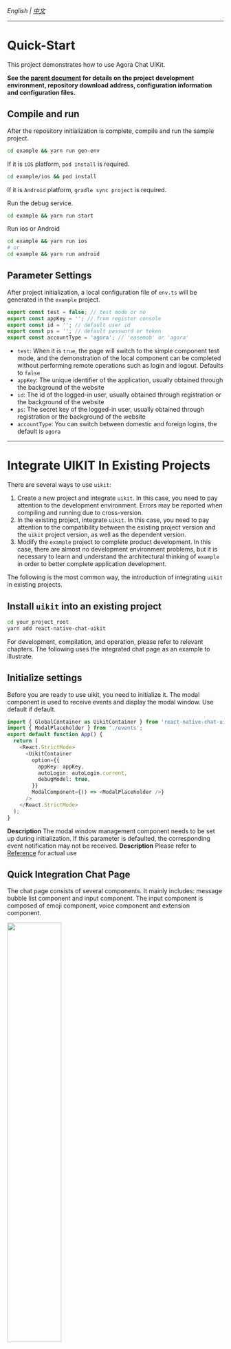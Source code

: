_English | [中文](./README.zh.md)_

---

# Quick-Start

This project demonstrates how to use Agora Chat UIKit.

**See the [parent document](./../../README.md) for details on the project development environment, repository download address, configuration information and configuration files.**

## Compile and run

After the repository initialization is complete, compile and run the sample project.

```sh
cd example && yarn run gen-env
```

If it is `iOS` platform, `pod install` is required.

```sh
cd example/ios && pod install
```

If it is `Android` platform, `gradle sync project` is required.

Run the debug service.

```sh
cd example && yarn run start
```

Run ios or Android

```sh
cd example && yarn run ios
# or
cd example && yarn run android
```

## Parameter Settings

After project initialization, a local configuration file of `env.ts` will be generated in the `example` project.

```typescript
export const test = false; // test mode or no
export const appKey = ''; // from register console
export const id = ''; // default user id
export const ps = ''; // default password or token
export const accountType = 'agora'; // 'easemob' or 'agora'
```

- `test`: When it is `true`, the page will switch to the simple component test mode, and the demonstration of the local component can be completed without performing remote operations such as login and logout. Defaults to `false`
- `appKey`: The unique identifier of the application, usually obtained through the background of the website
- `id`: The id of the logged-in user, usually obtained through registration or the background of the website
- `ps`: The secret key of the logged-in user, usually obtained through registration or the background of the website
- `accountType`: You can switch between domestic and foreign logins, the default is `agora`

---

# Integrate UIKIT In Existing Projects

There are several ways to use `uikit`:

1. Create a new project and integrate `uikit`. In this case, you need to pay attention to the development environment. Errors may be reported when compiling and running due to cross-version.
1. In the existing project, integrate `uikit`. In this case, you need to pay attention to the compatibility between the existing project version and the `uikit` project version, as well as the dependent version.
1. Modify the `example` project to complete product development. In this case, there are almost no development environment problems, but it is necessary to learn and understand the architectural thinking of `example` in order to better complete application development.

The following is the most common way, the introduction of integrating `uikit` in existing projects.

## Install `uikit` into an existing project

```sh
cd your_project_root
yarn add react-native-chat-uikit
```

For development, compilation, and operation, please refer to relevant chapters. The following uses the integrated chat page as an example to illustrate.

## Initialize settings

Before you are ready to use uikit, you need to initialize it. The modal component is used to receive events and display the modal window. Use default if default.

```typescript
import { GlobalContainer as UikitContainer } from 'react-native-chat-uikit';
import { ModalPlaceholder } from './events';
export default function App() {
  return (
    <React.StrictMode>
      <UikitContainer
        option={{
          appKey: appKey,
          autoLogin: autoLogin.current,
          debugModel: true,
        }}
        ModalComponent={() => <ModalPlaceholder />}
      />
    </React.StrictMode>
  );
}
```

**Description** The modal window management component needs to be set up during initialization. If this parameter is defaulted, the corresponding event notification may not be received.
**Description** Please refer to [Reference](./example/src/App.tsx) for actual use

## Quick Integration Chat Page

The chat page consists of several components. It mainly includes: message bubble list component and input component. The input component is composed of emoji component, voice component and extension component.

<img src=https://github.com/AgoraIO-Usecase/AgoraChat-rntree/dev/docs/typical/ui_chat_struct_1.jpg width="50%">

<!-- <img src=https://img-blog.csdnimg.cn/20200822014538211.png width=60% /> -->

![img](./docs/typical/ui_chat_struct_1.jpg){: width="100px" height="100px"}

## The Easiest Way To Integrate

1. In the entry method, complete the initialization of `uikit`
2. Use the `ChatFragment` component in the target page

Sample code:

```typescript
import * as React from 'react';
import { ChatFragment, ScreenContainer } from 'react-native-chat-uikit';
export default function ChatScreen(): JSX.Element {
  const chatId = 'xxx';
  const chatType = 0;
  return (
    <ScreenContainer mode="padding" edges={['right', 'left', 'bottom']}>
      <ChatFragment screenParams={{ chatId, chatType }} />
    </ScreenContainer>
  );
}
```

## Set Up A Personalized Chat Component

The chat component has many parameters and configurations, which can be set according to the needs to achieve the desired effect. For more advanced customization, please refer to the source code implementation.

#### The interface provided by the chat component

The chat component `ChatFragment` provides methods for sending all messages except command messages, and sending messages will be loaded to the chat bubble list page by default. Also provides a method to load historical messages.
If you want to use these methods, you need to set the `propsRef` parameter in the chat properties.

```typescript
export type ChatFragmentRef = {
  sendImageMessage: (
    params: {
      name: string;
      localPath: string;
      fileSize: string;
      imageType: string;
      width: number;
      height: number;
    }[]
  ) => void;
  sendVoiceMessage: (params: {
    localPath: string;
    fileSize?: number;
    duration?: number;
  }) => void;
  sendTextMessage: (params: { content: string }) => void;
  sendCustomMessage: (params: { data: CustomMessageItemType }) => void;
  sendFileMessage: (params: {
    localPath: string;
    fileSize?: number;
    displayName?: string;
  }) => void;
  sendVideoMessage: (params: {
    localPath: string;
    fileSize?: number;
    displayName?: string;
    duration: number;
    thumbnailLocalPath?: string;
    width?: number;
    height?: number;
  }) => void;
  sendLocationMessage: (params: {
    address: string;
    latitude: string;
    longitude: string;
  }) => void;
  loadHistoryMessage: (msgs: ChatMessage[]) => void;
};
```

#### The properties provided by the chat component

The chat component mainly provides common attributes. For example: set custom chat bubble list components, callbacks for various buttons or states.

```typescript
type ChatFragmentProps = {
  propsRef?: React.RefObject<ChatFragmentRef>;
  screenParams: {
    params: {
      chatId: string;
      chatType: number;
    };
  };
  messageBubbleList?: {
    bubbleList: React.ForwardRefExoticComponent<
      MessageBubbleListProps & React.RefAttributes<MessageBubbleListRef>
    >;
    bubbleListProps: MessageBubbleListProps;
    bubbleListRef: React.RefObject<MessageBubbleListRef>;
  };
  customMessageBubble?: {
    messageRenderItem: React.FunctionComponent<
      MessageItemType & { eventType: string; data: any }
    >;
  };
  onUpdateReadCount?: (unreadCount: number) => void;
  onClickMessageBubble?: (data: MessageItemType) => void;
  onLongPressMessageBubble?: (data: MessageItemType) => void;
  onClickInputMoreButton?: () => void;
  onPressInInputVoiceButton?: () => void;
  onPressOutInputVoiceButton?: () => void;
  onSendMessage?: (message: ChatMessage) => void;
  onSendMessageEnd?: (message: ChatMessage) => void;
  onVoiceRecordEnd?: (params: { localPath: string; duration: number }) => void;
};
```

#### The interface provided by the chat bubble list component

The chat bubble list component `MessageBubbleList` provides scrolling interface and loading message interface. Messages can be loaded directly by calling the `addMessage` method. Messages can also be added indirectly by manipulating the `ChatFragment` component.

```typescript
export type MessageBubbleListRef = {
  scrollToEnd: () => void;
  scrollToTop: () => void;
  addMessage: (params: {
    msgs: MessageItemType[];
    direction: InsertDirectionType;
  }) => void;
  updateMessageState: (params: {
    localMsgId: string;
    result: boolean;
    reason?: any;
    item?: MessageItemType;
  }) => void;
  delMessage: (params: { localMsgId?: string; msgId?: string }) => void;
  resendMessage: (localMsgId: string) => void;
  recallMessage: (msg: ChatMessage) => void;
};
```

#### The properties provided by the chat bubble list component

The chat bubble list component mainly displays messages. Currently, it provides a custom message bubble style, and a pull-down refresh request history message callback. Default style is used if not provided. Currently only text, image, and voice provide default styles.

```typescript
export type MessageBubbleListProps = {
  onRequestHistoryMessage?: (params: { earliestId: string }) => void;
  TextMessageItem?: ListRenderItem<TextMessageItemType>;
  ImageMessageItem?: ListRenderItem<ImageMessageItemType>;
  VoiceMessageItem?: ListRenderItem<VoiceMessageItemType>;
  FileMessageItem?: ListRenderItem<FileMessageItemType>;
  LocationMessageItem?: ListRenderItem<LocationMessageItemType>;
  VideoMessageItem?: ListRenderItem<VideoMessageItemType>;
  CustomMessageItem?: ListRenderItem<CustomMessageItemType>;
  showTimeLabel?: boolean;
  style?: StyleProp<ViewStyle>;
};
```

#### Chat Properties: Controller

`propsRef` This property is mainly used to actively call related methods of `ChatFragment`.

**Knowledge points** For `React-Native` technical framework, UI components generally provide several ways to determine component behavior.

1. Use attributes to initialize or dynamically update component styles
2. Use attribute callbacks to notify upper-level users of status changes
3. Use controllers (ref) to control the active behavior of subcomponents

Example: After recording a voice, send a voice message

```typescript
export default function ChatScreen(): JSX.Element {
  const chatId = 'xxx';
  const chatType = 0;
  return (
    <ScreenContainer mode="padding" edges={['right', 'left', 'bottom']}>
      <ChatFragment
        screenParams={{ chatId, chatType }}
        onVoiceRecordEnd={(params) => {
          chatRef.current.sendVoiceMessage(params);
        }}
      />
    </ScreenContainer>
  );
}
```

For example: After selecting a picture, send a picture message

```typescript
import type { BizEventType, DataActionEventType } from '../events';
import { DataEventType } from 'react-native-chat-uikit';
export default function ChatScreen(): JSX.Element {
  const chatId = 'xxx';
  const chatType = 0;
  React.useEffect(() => {
    const sub = DeviceEventEmitter.addListener(
      'DataEvent' as DataEventType,
      (event) => {
        const { action } = event as {
          eventBizType: BizEventType;
          action: DataActionEventType;
          senderId: string;
          params: any;
          timestamp?: number;
        };
        switch (action) {
          case 'chat_open_media_library':
            Services.ms
              .openMediaLibrary({ selectionLimit: 1 })
              .then((result) => {
                chatRef.current?.sendImageMessage(result as any);
              })
              .catch((error) => {
                console.warn('error:', error);
              });
            break;

          default:
            break;
        }
      }
    );
    return () => {
      sub.remove();
    };
  }, [addListeners]);
  return (
    <ScreenContainer mode="padding" edges={['right', 'left', 'bottom']}>
      <ChatFragment screenParams={{ chatId, chatType }} />
    </ScreenContainer>
  );
}
```

#### Chat property: chat bubble list component

When the default chat bubble cannot meet the custom requirements, you can design the style of the chat bubble yourself.

Suppose `MessageBubbleList` is a custom chat bubble list component.

```typescript
import type { MessageBubbleListProps } from '../fragments/MessageBubbleList';
import MessageBubbleList from '../fragments/MessageBubbleList';
export default function ChatScreen(): JSX.Element {
  const chatId = 'xxx';
  const chatType = 0;
  return (
    <ScreenContainer mode="padding" edges={['right', 'left', 'bottom']}>
      <ChatFragment
        screenParams={{ chatId, chatType }}
        messageBubbleList={{
          bubbleList: MessageBubbleListFragment,
          bubbleListProps: {
            TextMessageItem: MyTextMessageBubble,
            VideoMessageItem: MyVideoMessageBubble,
            FileMessageItem: MyFileMessageBubble,
          } as MessageBubbleListProps,
          bubbleListRef: messageBubbleListRefP as any,
        }}
      />
    </ScreenContainer>
  );
}
```

**Description** Since `MessageBubbleList` implements too many source codes, please refer to it if necessary [here](https://github.com/AgoraIO-Usecase/AgoraChat-rntree/dev/example/src/components/CustomMessageBubble.tsx)

#### Chat Properties: Unread Count Notifications

```typescript
export default function ChatScreen(): JSX.Element {
  const chatId = 'xxx';
  const chatType = 0;
  return (
    <ScreenContainer mode="padding" edges={['right', 'left', 'bottom']}>
      <ChatFragment
        screenParams={{ chatId, chatType }}
        onUpdateReadCount={(unreadCount: number) => {
          // TODO: Broadcast no reading notification.
        }}
      />
    </ScreenContainer>
  );
}
```

#### Chat properties: click on the chat bubble notification

Typical applications: playing voice messages, displaying picture previews.

```typescript
export default function ChatScreen(): JSX.Element {
  const chatId = 'xxx';
  const chatType = 0;
  return (
    <ScreenContainer mode="padding" edges={['right', 'left', 'bottom']}>
      <ChatFragment
        screenParams={{ chatId, chatType }}
        onClickMessageBubble={(data: MessageItemType) => {
          // TODO: If it is a voice message, it plays it, if it is a picture message, it previews it.
        }}
      />
    </ScreenContainer>
  );
}
```

#### Chat properties: Long press the message bubble notification

```typescript
export default function ChatScreen(): JSX.Element {
  const chatId = 'xxx';
  const chatType = 0;
  return (
    <ScreenContainer mode="padding" edges={['right', 'left', 'bottom']}>
      <ChatFragment
        screenParams={{ chatId, chatType }}
        onLongPressMessageBubble={() => {
          // TODO: Displays the context menu. For example, message forwarding, message deletion, message resending, etc.
        }}
      />
    </ScreenContainer>
  );
}
```

#### Chat Properties: Notify on click of extension button

Typical application: display message context menu, and perform operations such as message forwarding and message cancellation.

```typescript
export default function ChatScreen(): JSX.Element {
  const chatId = 'xxx';
  const chatType = 0;
  return (
    <ScreenContainer mode="padding" edges={['right', 'left', 'bottom']}>
      <ChatFragment
        screenParams={{ chatId, chatType }}
        onClickInputMoreButton={() => {
          // TODO: Open drawer menu, pop up list, for example: open media library, open document library, etc.
        }}
      />
    </ScreenContainer>
  );
}
```

#### Chat Properties: Press the voice button notification

```typescript
export default function ChatScreen(): JSX.Element {
  const chatId = 'xxx';
  const chatType = 0;
  return (
    <ScreenContainer mode="padding" edges={['right', 'left', 'bottom']}>
      <ChatFragment
        screenParams={{ chatId, chatType }}
        onPressInInputVoiceButton={() => {
          // TODO: The voice recording starts.
        }}
      />
    </ScreenContainer>
  );
}
```

#### Chat properties: Raise the voice button notification

```typescript
export default function ChatScreen(): JSX.Element {
  const chatId = 'xxx';
  const chatType = 0;
  return (
    <ScreenContainer mode="padding" edges={['right', 'left', 'bottom']}>
      <ChatFragment
        screenParams={{ chatId, chatType }}
        onPressOutInputVoiceButton={() => {
          // TODO: The voice recording stops.
        }}
      />
    </ScreenContainer>
  );
}
```

#### Chat property: send message notification

```typescript
export default function ChatScreen(): JSX.Element {
  const chatId = 'xxx';
  const chatType = 0;
  return (
    <ScreenContainer mode="padding" edges={['right', 'left', 'bottom']}>
      <ChatFragment
        screenParams={{ chatId, chatType }}
        onSendMessage={(message: ChatMessage) => {
          // TODO: Update the message.
        }}
      />
    </ScreenContainer>
  );
}
```

#### Chat property: send message completion notification

```typescript
export default function ChatScreen(): JSX.Element {
  const chatId = 'xxx';
  const chatType = 0;
  return (
    <ScreenContainer mode="padding" edges={['right', 'left', 'bottom']}>
      <ChatFragment
        screenParams={{ chatId, chatType }}
        onSendMessageEnd={(message: ChatMessage) => {
          // TODO: Update message status, success or failure.
        }}
      />
    </ScreenContainer>
  );
}
```

#### Chat property: voice recording end notification

```typescript
export default function ChatScreen(): JSX.Element {
  const chatId = 'xxx';
  const chatType = 0;
  return (
    <ScreenContainer mode="padding" edges={['right', 'left', 'bottom']}>
      <ChatFragment
        screenParams={{ chatId, chatType }}
        onVoiceRecordEnd={(params: any) => {
          // TODO: Voice files are processed and voice messages are sent.
        }}
      />
    </ScreenContainer>
  );
}
```

#### Bubble property: custom background color

```typescript
export default function ChatScreen(): JSX.Element {
  const chatId = 'xxx';
  const chatType = 0;
  return (
    <ScreenContainer mode="padding" edges={['right', 'left', 'bottom']}>
      <ChatFragment
        screenParams={{ chatId, chatType }}
        messageBubbleList={{
          bubbleList: MessageBubbleListFragment,
          bubbleListProps: {
            style: { backgroundColor: 'yellow' },
          } as MessageBubbleListProps,
          bubbleListRef: messageBubbleListRefP as any,
        }}
      />
    </ScreenContainer>
  );
}
```

#### Bubble property: hide time label

```typescript
export default function ChatScreen(): JSX.Element {
  const chatId = 'xxx';
  const chatType = 0;
  return (
    <ScreenContainer mode="padding" edges={['right', 'left', 'bottom']}>
      <ChatFragment
        screenParams={{ chatId, chatType }}
        messageBubbleList={{
          bubbleList: MessageBubbleListFragment,
          bubbleListProps: {
            showTimeLabel: false,
          } as MessageBubbleListProps,
          bubbleListRef: messageBubbleListRefP as any,
        }}
      />
    </ScreenContainer>
  );
}
```

#### Bubble property: custom text message style

For example: Modify text message background color, avatar, text bubble, message status, etc.

```typescript
export default function ChatScreen(): JSX.Element {
  const chatId = 'xxx';
  const chatType = 0;
  return (
    <ScreenContainer mode="padding" edges={['right', 'left', 'bottom']}>
      <ChatFragment
        screenParams={{ chatId, chatType }}
        messageBubbleList={{
          bubbleList: MessageBubbleListFragment,
          bubbleListProps: {
            TextMessageItem: (info: ListRenderItemInfo<MessageItemType>) => {
              return <Text>{info.item.sender}</Text>;
            },
          } as MessageBubbleListProps,
          bubbleListRef: messageBubbleListRefP as any,
        }}
      />
    </ScreenContainer>
  );
}
```

https://github.com/AgoraIO-Usecase/AgoraChat-rnassets/11733363/e5fed2c3-ede4-47f4-86c3-c185800158f0

## Quick integration session list

The easiest way to integrate `ConversationListFragment`:

```typescript
import * as React from 'react';
import {
  ConversationListFragment,
  ScreenContainer,
} from 'react-native-chat-uikit';
export default function ChatScreen(): JSX.Element {
  const chatId = 'xxx';
  const chatType = 0;
  return (
    <ScreenContainer mode="padding" edges={['right', 'left', 'bottom']}>
      <ConversationListFragment />
    </ScreenContainer>
  );
}
```

### The methods provided by the session list

The session component provides methods for creating, updating, reading, and extending attributes.

```typescript
export type ConversationListFragmentRef = {
  update: (message: ChatMessage) => void;
  create: (params: { convId: string; convType: ChatConversationType }) => void;
  remove: (params: { convId: string; convType: ChatConversationType }) => void;
  updateRead: (params: {
    convId: string;
    convType: ChatConversationType;
  }) => void;
  updateExtension: (params: {
    convId: string;
    convType: ChatConversationType;
    ext?: any; // json object.
  }) => void;
};
```

### Attributes provided by the session list

The session list provides attributes of click, long press, unread count, sorting strategy, and custom style.

```typescript
export type ConversationListFragmentProps = {
  propsRef?: React.RefObject<ConversationListFragmentRef>;
  onLongPress?: (data?: ItemDataType) => void;
  onPress?: (data?: ItemDataType) => void;
  onData?: (data: ItemDataType[]) => void;
  onUpdateReadCount?: (unreadCount: number) => void;
  sortPolicy?: (a: ItemDataType, b: ItemDataType) => number;
  RenderItem?: ItemComponent;
  /**
   * If `RenderItem` is a custom component and uses side-slip mode, you need to inform the width of the side-slide component.
   */
  RenderItemExtraWidth?: number;
};
```

#### Set up a personalized session list

#### Session list attribute: click callback

Click on the conversation list item, typical application: enter the chat page.

```typescript
export default function ChatScreen(): JSX.Element {
  const chatId = 'xxx';
  const chatType = 0;
  return (
    <ScreenContainer mode="padding" edges={['right', 'left', 'bottom']}>
      <ConversationListFragment
        onPress={(data?: ItemDataType) => {
          // todo: enter to chat detail screen.
        }}
      />
    </ScreenContainer>
  );
}
```

#### Session list attribute: long press callback

Long press the chat list item, typical application: display the context menu.

```typescript
export default function ChatScreen(): JSX.Element {
  const chatId = 'xxx';
  const chatType = 0;
  return (
    <ScreenContainer mode="padding" edges={['right', 'left', 'bottom']}>
      <ConversationListFragment
        onLongPress={(data?: ItemDataType) => {
          // todo: show context menu.
        }}
      />
    </ScreenContainer>
  );
}
```

#### session list attribute: update unread count callback

```typescript
export default function ChatScreen(): JSX.Element {
  const chatId = 'xxx';
  const chatType = 0;
  return (
    <ScreenContainer mode="padding" edges={['right', 'left', 'bottom']}>
      <ConversationListFragment
        onUpdateReadCount={(unreadCount: number) => {
          // todo: show unread message count.
        }}
      />
    </ScreenContainer>
  );
}
```

#### Session list attribute: sorting strategy

The default sorting is to sort `convId`, you can set it yourself if you want. Typical application: session sticking to the top.

```typescript
export default function ChatScreen(): JSX.Element {
  const chatId = 'xxx';
  const chatType = 0;
  return (
    <ScreenContainer mode="padding" edges={['right', 'left', 'bottom']}>
      <ConversationListFragment
        sortPolicy={(a: ItemDataType, b: ItemDataType) => {
          if (a.key > b.key) {
            return 1;
          } else if (a.key < b.key) {
            return -1;
          } else {
            return 0;
          }
        }}
      />
    </ScreenContainer>
  );
}
```

#### Session List Properties: Custom Styles

The display style of the session list items can be customized.
**Note** If you activate the side sliding function, you need to set the width of the side sliding component.

```typescript
export default function ChatScreen(): JSX.Element {
  const chatId = 'xxx';
  const chatType = 0;
  return (
    <ScreenContainer mode="padding" edges={['right', 'left', 'bottom']}>
      <ConversationListFragment
        RenderItem={(props) => {
          return <View />;
        }}
      />
    </ScreenContainer>
  );
}
```

https://github.com/AgoraIO-Usecase/AgoraChat-rnassets/11733363/0a3ac24c-9fae-4961-8395-89a3c2e6ef5e

---

# Q & A

If you have more questions, please check here, and if you have more suggestions, please contribute here.

[skip to here](../QA.md)

---

# mind Mapping

The description of this dimension may increase your understanding of the project.

[skip to here](../swdt.md)
